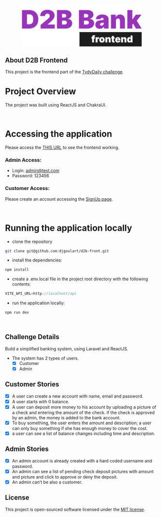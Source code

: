 <p align="center"><a href="javascript:void(0)" target="_blank"><img src="https://raw.githubusercontent.com/djgoulart/d2b-front/main/public/logo.png" width="400" alt="D2B Logo"></a></p>

## About D2B Frontend

This project is the frontend part of the [TydyDaily challenge](https://github.com/TidyDaily/developer-test). 

# Project Overview

The project was built using ReactJS and ChakraUI.

<br />

# Accessing the application

Please access the [THIS URL](https://d2b-front-djgoulart.vercel.app/) to see the frontend working.

### Admin Access:
- Login: admin@test.com
- Password: 123456

### Customer Access:
 Please create an account accessing the [SignUp page](https://d2b-front-djgoulart.vercel.app/signup).

 <br/>


# Running the application locally
- clone the repository
```bash
git clone git@github.com:djgoulart/d2b-front.git
 ```
- install the dependencies:

```bash
npm install  
```

- create a .env.local file in the project root directory with the following contents:

```js
VITE_API_URL=http://localhost/api  
```
- run the application locally:

```js
npm run dev  
```
<br />

## Challenge Details

Build a simplified banking system, using Laravel and ReactJS.
 - The system has 2 types of users.
    - [x] Customer
    - [x] Admin

## Customer Stories
 - [x] A user can create a new account with name, email and password. 
 - [x] A user starts with 0 balance.
 - [x] A user can deposit more money to his account by uploading a picture of a check and entering the amount of the check. if the check is approved by an admin, the money is added to the bank account.
 - [x] To buy something, the user enters the amount and description; a user can only buy something if she has enough money to cover the cost.
 - [x] a user can see a list of balance changes including time and description.

 ## Admin Stories
 - [x] An admin account is already created with a hard coded username and password.
 - [x] An admin can see a list of pending check deposit pictures with amount and picture and click to approve or deny the deposit.
 - [x] An admin can’t be also a customer.

## License

This project is open-sourced software licensed under the [MIT license](https://opensource.org/licenses/MIT).
